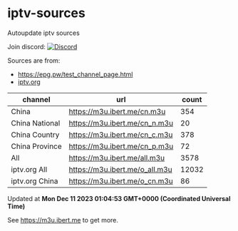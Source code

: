 # iptv-sources

Autoupdate iptv sources

Join discord: [![Discord](https://dcbadge.vercel.app/api/server/betxHcsTqa)](https://discord.gg/betxHcsTqa)

Sources are from:

- <https://epg.pw/test_channel_page.html>
- [iptv.org](https://github.com/iptv-org/iptv)

| channel | url | count |
| ------- | --- | ----- |
| China | <https://m3u.ibert.me/cn.m3u> | 354 |
| China National | <https://m3u.ibert.me/cn_n.m3u> | 20 |
| China Country | <https://m3u.ibert.me/cn_c.m3u> | 378 |
| China Province | <https://m3u.ibert.me/cn_p.m3u> | 72 |
| All | <https://m3u.ibert.me/all.m3u> | 3578 |
| iptv.org All | <https://m3u.ibert.me/o_all.m3u> | 12032 |
| iptv.org China | <https://m3u.ibert.me/o_cn.m3u> | 86 |

Updated at **Mon Dec 11 2023 01:04:53 GMT+0000 (Coordinated Universal Time)**

See <https://m3u.ibert.me> to get more.
